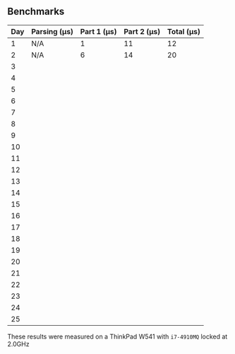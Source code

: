 ## Benchmarks

| Day   | Parsing (μs) | Part 1 (μs) | Part 2 (μs) | Total (μs) |
|-------|--------------|-------------|-------------|------------|
| 1     | N/A          | 1           | 11          | 12         |
| 2     | N/A          | 6           | 14          | 20         |
| 3     |              |             |             |            |
| 4     |              |             |             |            |
| 5     |              |             |             |            |
| 6     |              |             |             |            |
| 7     |              |             |             |            |
| 8     |              |             |             |            |
| 9     |              |             |             |            |
| 10    |              |             |             |            |
| 11    |              |             |             |            |
| 12    |              |             |             |            |
| 13    |              |             |             |            |
| 14    |              |             |             |            |
| 15    |              |             |             |            |
| 16    |              |             |             |            |
| 17    |              |             |             |            |
| 18    |              |             |             |            |
| 19    |              |             |             |            |
| 20    |              |             |             |            |
| 21    |              |             |             |            |
| 22    |              |             |             |            |
| 23    |              |             |             |            |
| 24    |              |             |             |            |
| 25    |              |             |             |            |

These results were measured on a ThinkPad W541 with `i7-4910MQ` locked at 2.0GHz
